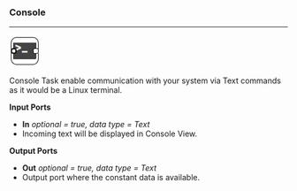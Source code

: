 ### Console
***

![](diagram.png)

Console Task enable communication with your system via Text commands
as it would be a Linux terminal.</p>

**Input Ports**

* **In** *optional = true, data type = Text*
 * Incoming text will be displayed in Console View.

**Output Ports**

* **Out** *optional = true, data type = Text*
 * Output port where the constant data is available.
